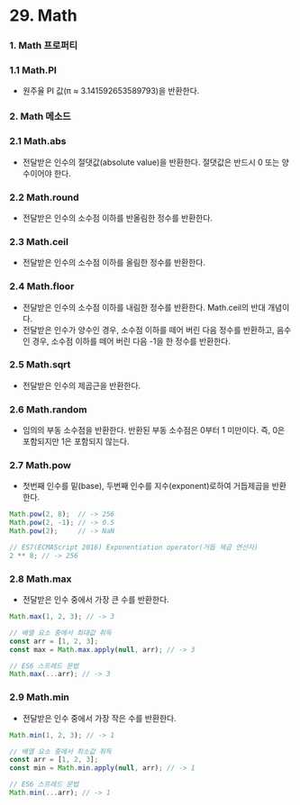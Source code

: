 # 29. Math

### 1. Math 프로퍼티

### 1.1 Math.PI

- 원주율 PI 값(π ≈ 3.141592653589793)을 반환한다.

### 2. Math 메소드

### 2.1 Math.abs

- 전달받은 인수의 절댓값(absolute value)을 반환한다. 절댓값은 반드시 0 또는 양수이어야 한다.

### 2.2 Math.round

- 전달받은 인수의 소수점 이하를 반올림한 정수를 반환한다.

### 2.3 Math.ceil

- 전달받은 인수의 소수점 이하를 올림한 정수를 반환한다.

### 2.4 Math.floor

- 전달받은 인수의 소수점 이하를 내림한 정수를 반환한다. Math.ceil의 반대 개념이다.
- 전달받은 인수가 양수인 경우, 소수점 이하를 떼어 버린 다음 정수를 반환하고, 음수인 경우, 소수점 이하를 떼어 버린 다음 -1을 한 정수를 반환한다.

### 2.5 Math.sqrt

- 전달받은 인수의 제곱근을 반환한다.

### 2.6 Math.random

- 임의의 부동 소수점을 반환한다. 반환된 부동 소수점은 0부터 1 미만이다. 즉, 0은 포함되지만 1은 포함되지 않는다.

### 2.7 Math.pow

- 첫번째 인수를 밑(base), 두번째 인수를 지수(exponent)로하여 거듭제곱을 반환한다.

```javascript
Math.pow(2, 8);  // -> 256
Math.pow(2, -1); // -> 0.5
Math.pow(2);     // -> NaN

// ES7(ECMAScript 2016) Exponentiation operator(거듭 제곱 연산자)
2 ** 8; // -> 256
```

### 2.8 Math.max

- 전달받은 인수 중에서 가장 큰 수를 반환한다.

```javascript
Math.max(1, 2, 3); // -> 3

// 배열 요소 중에서 최대값 취득
const arr = [1, 2, 3];
const max = Math.max.apply(null, arr); // -> 3

// ES6 스프레드 문법
Math.max(...arr); // -> 3
```



### 2.9 Math.min

- 전달받은 인수 중에서 가장 작은 수를 반환한다.

```javascript
Math.min(1, 2, 3); // -> 1

// 배열 요소 중에서 최소값 취득
const arr = [1, 2, 3];
const min = Math.min.apply(null, arr); // -> 1

// ES6 스프레드 문법
Math.min(...arr); // -> 1
```

